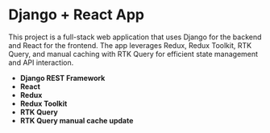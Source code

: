 # Django + React App

This project is a full-stack web application that uses Django for the backend and React for the frontend. The app leverages Redux, Redux Toolkit, RTK Query, and manual caching with RTK Query for efficient state management and API interaction.


- **Django REST Framework**
- **React**
- **Redux**
- **Redux Toolkit**
- **RTK Query**
- **RTK Query manual cache update**